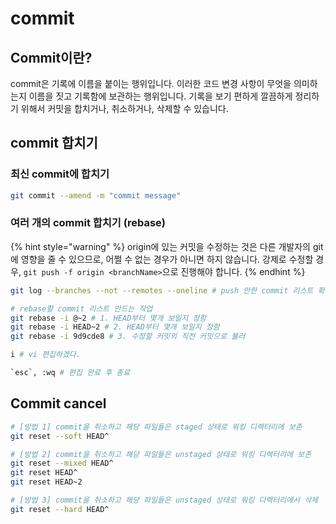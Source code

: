 # commit

## Commit이란?

commit은 기록에 이름을 붙이는 행위입니다. 이러한 코드 변경 사항이 무엇을 의미하는지 이름을 짓고 기록함에 보관하는 행위입니다. 기록을 보기 편하게 깔끔하게 정리하기 위해서 커밋을 합치거나, 취소하거나, 삭제할 수 있습니다.

## commit 합치기

### 최신 commit에 합치기

```bash
git commit --amend -m "commit message"
```

### 여러 개의 commit 합치기 \(rebase\)

{% hint style="warning" %}
origin에 있는 커밋을 수정하는 것은 다른 개발자의 git에 영향을 줄 수 있으므로, 어쩔 수 없는 경우가 아니면 하지 않습니다. 강제로 수정할 경우, `git push -f origin <branchName>`으로 진행해야 합니다.
{% endhint %}

```bash
git log --branches --not --remotes --oneline # push 안한 commit 리스트 확인

# rebase할 commit 리스트 만드는 작업
git rebase -i @~2 # 1. HEAD부터 몇개 보일지 정함
git rebase -i HEAD~2 # 2. HEAD부터 몇개 보일지 정함
git rebase -i 9d9cde8 # 3. 수정할 커밋의 직전 커밋으로 불러

i # vi 편집하겠다.

`esc`, :wq # 편집 완료 후 종료
```

## Commit cancel

```bash
# [방법 1] commit을 취소하고 해당 파일들은 staged 상태로 워킹 디렉터리에 보존
git reset --soft HEAD^

# [방법 2] commit을 취소하고 해당 파일들은 unstaged 상태로 워킹 디렉터리에 보존
git reset --mixed HEAD^
git reset HEAD^
git reset HEAD~2

# [방법 3] commit을 취소하고 해당 파일들은 unstaged 상태로 워킹 디렉터리에서 삭제
git reset --hard HEAD^
```

